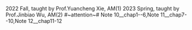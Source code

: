 2022 Fall, taught by Prof.Yuancheng Xie, AM(1)
2023 Spring, taught by Prof.Jinbiao Wu, AM(2)
#~attention~#
Note 10__chap1--6,Note 11__chap7--10,Note 12__chap11-12
